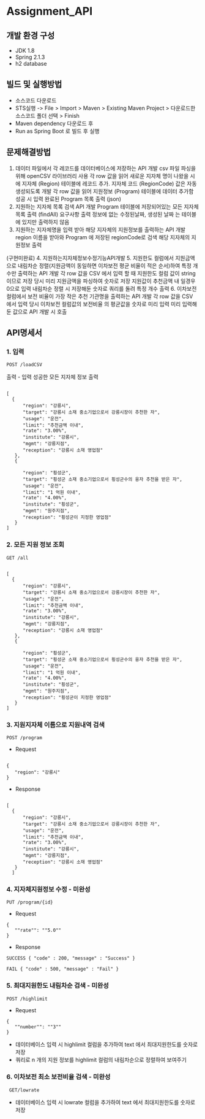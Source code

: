 # Assignment_API


## 개발 환경 구성
- JDK 1.8
- Spring 2.1.3
- h2 database

## 빌드 및 실행방법 
- 소스코드 다운로드
- STS실행 -> File > Import > Maven > Existing Maven Project > 다운로드한 소스코드 폴더 선택 > Finish
- Maven dependency 다운로드 후 
- Run as Spring Boot 로 빌드 후 실행 


## 문제해결방법
1. 데이터 파일에서 각 레코드를 데이터베이스에 저장하는 API 개발
  csv 파일 파싱을 위해 openCSV 라이브러리 사용
  각 row 값을 읽어 새로운 지자체 명이 나왔을 시에 지자체 (Region) 테이블에 레코드 추가. 지자체 코드 (RegionCode) 값은 자동 생성되도록 개발 
  각 row 값을 읽어 지원정보 (Program) 테이블에 데이터 추가함 
  성공 시 입력 완료된 Program 목록 출력 (json)
2. 지원하는 지자체 목록 검색 API 개발
  Program 테이블에 저장되어있는 모든 지자체 목록 출력 (findAll)
  요구사항 출력 정보에 없는 수정된날짜, 생성된 날짜 는 테이블에 있지만 출력하지 않음 
3. 지원하는 지자체명을 입력 받아 해당 지자체의 지원정보를 출력하는 API 개발
  region 이름을 받아와 Program 에 저장된 regionCode로 검색 
  해당 지자체의 지원정보 출력 

(구현미완료)
4. 지원하는지자체정보수정기능API개발
5. 지원한도 컬럼에서 지원금액으로 내림차순 정렬(지원금액이 동일하면 이차보전 평균 비율이 적은 순서)하여 특정 개수만 출력하는 API 개발
  각 row 값을 CSV 에서 입력 할 때 지원한도 컬럼 값이 string 이므로 저장 당시 미리 지원금액을 파싱하여 숫자로 저장 
  지원값이 추천금액 내 일경우 0으로 입력 
  내림차순 정렬 시 저장해둔 숫자로 쿼리를 돌려 특정 개수 출력 
6. 이차보전 컬럼에서 보전 비율이 가장 작은 추천 기관명을 출력하는 API 개발
  각 row 값을 CSV 에서 입력 당시 이차보전 컬럼값의 보전비율 의 평균값을 숫자로 미리 입력
  미리 입력해둔 값으로 API 개발 시 호출 

## API명세서
### 1. 입력
<pre><code>POST /loadCSV </pre></code>

출력 - 입력 성공한 모든 지자체 정보 출력 
<pre><code>
[  
  {
      "region": "강릉시",
      "target": "강릉시 소재 중소기업으로서 강릉시장이 추천한 자",
      "usage": "운전",
      "limit": "추천금액 이내",
      "rate": "3.00%",
      "institute": "강릉시",
      "mgmt": "강릉지점",
      "reception": "강릉시 소재 영업점"
   },
   {

      "region": "횡성군",
      "target": "횡성군 소재 중소기업으로서 횡성군수의 융자 추천을 받은 자",
      "usage": "운전",
      "limit": "1 억원 이내",
      "rate": "4.00%",
      "institute": "횡성군",
      "mgmt": "원주지점",
      "reception": "횡성군이 지정한 영업점"
   }
]
</pre></code>

### 2. 모든 지원 정보 조회
<pre><code>GET /all </pre></code>

<pre><code>
[  
  {
      "region": "강릉시",
      "target": "강릉시 소재 중소기업으로서 강릉시장이 추천한 자",
      "usage": "운전",
      "limit": "추천금액 이내",
      "rate": "3.00%",
      "institute": "강릉시",
      "mgmt": "강릉지점",
      "reception": "강릉시 소재 영업점"
   },
   {

      "region": "횡성군",
      "target": "횡성군 소재 중소기업으로서 횡성군수의 융자 추천을 받은 자",
      "usage": "운전",
      "limit": "1 억원 이내",
      "rate": "4.00%",
      "institute": "횡성군",
      "mgmt": "원주지점",
      "reception": "횡성군이 지정한 영업점"
   }
]
</pre></code>

### 3. 지원지자체 이름으로 지원내역 검색
<pre><code>POST /program </pre></code>

- Request 
<pre><code>
{
   "region": "강릉시"
}
</pre></code>

- Response
<pre><code>
[  
  {
      "region": "강릉시",
      "target": "강릉시 소재 중소기업으로서 강릉시장이 추천한 자",
      "usage": "운전",
      "limit": "추천금액 이내",
      "rate": "3.00%",
      "institute": "강릉시",
      "mgmt": "강릉지점",
      "reception": "강릉시 소재 영업점"
   }
  ]
</code></pre>

### 4. 지자체지원정보 수정 - 미완성
<pre><code>PUT /program/{id} </pre></code>

- Request 
<pre><code>{
   ""rate"": ""5.0""
}</pre></code>

- Response 
<pre><code>SUCCESS { "code" : 200, "message" : "Success" }</pre></code>
<pre><code>FAIL { "code" : 500, "message" : "Fail" }</pre></code>

### 5. 최대지원한도 내림차순 검색 - 미완성
<pre><code>POST /highlimit </pre></code>

- Request 
<pre><code>{
   ""number"": ""3""
}</pre></code>

- 데이터베이스 입력 시 highlimit 컬럼을 추가하여 text 에서 최대지원한도를 숫자로 저장 
- 쿼리로 n 개의 지원 정보를 highlimit 컬럼의 내림차순으로 정렬하여 보여주기 

### 6. 이차보전 최소 보전비율 검색 - 미완성
<pre><code> GET/lowrate </pre></code>

- 데이터베이스 입력 시 lowrate 컬럼을 추가하여 text 에서 최대지원한도를 숫자로 저장 

